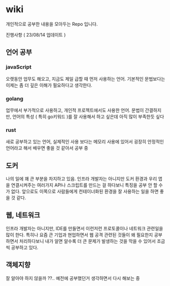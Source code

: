 # wiki

개인적으로 공부한 내용을 모아두는 Repo 입니다.

진행사항 ( 23/08/14 업데이트 )


## 언어 공부
### javaScript
오랫동안 업무도 해오고, 지금도 제일 급할 때 먼저 사용하는 언어. 기본적인 문법보다는 이제는 좀 더 깊은 이해가 필요하다고 생각한다.

### golang
업무에서 부가적으로 사용하고, 개인적 프로젝트에서도 사용한 언어. 문법이 간결하지만, 언어의 특성 ( 특히 go키워드 )를 잘 사용해서 하고 싶은데 아직 많이 부족한듯 싶다

### rust
새로 공부하고 있는 언어, 실제적인 사용 보다는 메모리 사용에 있어서 굉장히 안정적인 언어라고 해서 배우면 좋을 것 같아서 공부 중

## 도커
나의 일에 꽤 큰 부분을 차지하고 있음. 인프라 개발자는 아니지만 도커 환경과 우리 앱을 연결시켜주는 여러가지 API나 스크립트를 만드는 걸 하다보니 특징을 공부 안 할 수가 없다.
앞으로도 이쪽으로 사람들에게 컨테이너화된 환경을 잘 사용하는 일을 하면 좋을 것 같다. 

## 웹, 네트워크
인프라 개발자는 아니지만, IDE를 만들면서 이런저런 프로토콜이나 네트워크 관련일을 많이 한다. 특히나 요즘 큰 기업과 현업하면서 웹 공격 관련된 것들이 왜 필요한지 공부하면서 처리하다보니 내가 알면 알수록 더 큰 문제가 발생하는 것을 막을 수 있어서 조금씩 공부하고 있다.

## 객체지향
잘 알아야 하지 않을까 ??.. 예전에 공부했던거 생각하면서 다시 해보는 중
